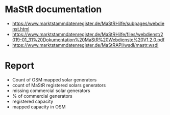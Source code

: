 
MaStR documentation
===================
* https://www.marktstammdatenregister.de/MaStRHilfe/subpages/webdienst.html
* https://www.marktstammdatenregister.de/MaStRHilfe/files/webdienst/2019-01_31%20Dokumentation%20MaStR%20Webdienste%20V1.2.0.pdf
* https://www.marktstammdatenregister.de/MaStRAPI/wsdl/mastr.wsdl


Report
======
* Count of OSM mapped solar generators
* count of MaStR registered solars generators
* missing commercial solar generators
* % of commercial generators
* registered capacity
* mapped capacity in OSM